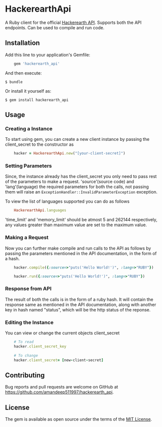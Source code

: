 # HackerearthApi

A Ruby client for the official [Hackerearth API](https://www.hackerearth.com/docs/wiki/developers/v3/). Supports both the API endpoints. Can be used to compile and run code.

## Installation

Add this line to your application's Gemfile:

```ruby
	gem 'hackerearth_api'
```

And then execute:

    $ bundle

Or install it yourself as:

    $ gem install hackerearth_api

## Usage

### Creating a Instance
To start using gem, you can create a new client instance by passing the client_secret to the constructor as
```ruby
	hacker = HackerearthApi.new("[your-client-secret]")
```

### Setting Parameters
Since, the instance already has the client_secret you only need to pass rest of the parameters to make a request. 'source'(source code) and 'lang'(language) the required parameters for both the calls, not passing them will raise an ```ExceptionHandler::InvalidParameterException``` exception. 

To view the list of languages supported you can do as follows
```ruby
	HackerearthApi.languages
```

'time_limit' and 'memory_limit' should be atmost 5 and 262144 respectively, any values greater than maximum value are set to the maximum value.  

### Making a Request
Now you can further make compile and run calls to the API as follows by passing the parameters mentioned in the API documentation, in the form of a hash.
```ruby
	hacker.compile({:source=>"puts('Hello World!')", :lang=>"RUBY"})

	hacker.run({:source=>"puts('Hello World!')", :lang=>"RUBY"})	
```

### Response from API
The result of both the calls is in the form of a ruby hash. 
It will contain the response same as mentioned in the API documentation, along with another key in hash named "status", which will be the http status of the reponse.

### Editing the Instance
You can view or change the current objects client_secret
```ruby
	# To read
	hacker.client_secret_key  
	
	# To change
	hacker.client_secret= [new-client-secret]
```

## Contributing

Bug reports and pull requests are welcome on GitHub at https://github.com/amandeep511997/hackerearth_api.

## License

The gem is available as open source under the terms of the [MIT License](https://opensource.org/licenses/MIT).
